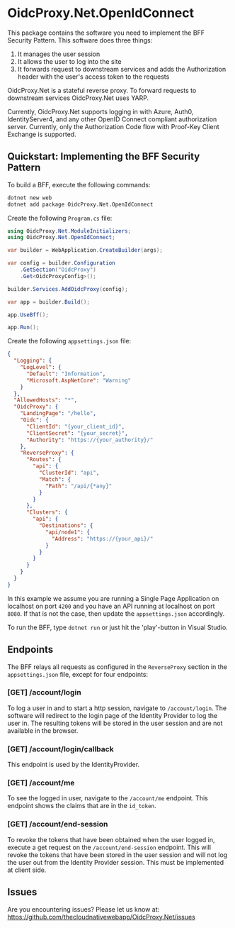# OidcProxy.Net.OpenIdConnect

This package contains the software you need to implement the BFF Security Pattern. This software does three things:

1. It manages the user session
2. It allows the user to log into the site
3. It forwards request to downstream services and adds the Authorization header with the user's access token to the requests

OidcProxy.Net is a stateful reverse proxy. To forward requests to downstream services OidcProxy.Net uses YARP.

Currently, OidcProxy.Net supports logging in with Azure, Auth0, IdentityServer4, and any other OpenID Connect compliant authorization server. Currently, only the Authorization Code flow with Proof-Key Client Exchange is supported.

## Quickstart: Implementing the BFF Security Pattern

To build a BFF, execute the following commands:

```bash
dotnet new web
dotnet add package OidcProxy.Net.OpenIdConnect
```

Create the following `Program.cs` file:

```csharp
using OidcProxy.Net.ModuleInitializers;
using OidcProxy.Net.OpenIdConnect;

var builder = WebApplication.CreateBuilder(args);

var config = builder.Configuration
    .GetSection("OidcProxy")
    .Get<OidcProxyConfig>();

builder.Services.AddOidcProxy(config);

var app = builder.Build();

app.UseBff();

app.Run();
```

Create the following `appsettings.json` file:

```json
{
  "Logging": {
    "LogLevel": {
      "Default": "Information",
      "Microsoft.AspNetCore": "Warning"
    }
  },
  "AllowedHosts": "*",
  "OidcProxy": {
    "LandingPage": "/hello",
    "Oidc": {
      "ClientId": "{your_client_id}",
      "ClientSecret": "{your_secret}",
      "Authority": "https://{your_authority}/"
    },
    "ReverseProxy": {
      "Routes": {
        "api": {
          "ClusterId": "api",
          "Match": {
            "Path": "/api/{*any}"
          }
        }
      },
      "Clusters": {
        "api": {
          "Destinations": {
            "api/node1": {
              "Address": "https://{your_api}/"
            }
          }
        }
      }
    }
  }
}
```

In this example we assume you are running a Single Page Application on localhost on port `4200` and you have an API running at localhost on port `8080`. If that is not the case, then update the `appsettings.json` accordingly.

To run the BFF, type `dotnet run` or just hit the 'play'-button in Visual Studio.

## Endpoints

The BFF relays all requests as configured in the `ReverseProxy` section in the `appsettings.json` file, except for four endpoints:

### [GET] /account/login
To log a user in and to start a http session, navigate to `/account/login`. The software will redirect to the login page of the Identity Provider to log the user in. The resulting tokens will be stored in the user session and are not available in the browser.

### [GET] /account/login/callback
This endpoint is used by the IdentityProvider.

### [GET] /account/me
To see the logged in user, navigate to the `/account/me` endpoint. This endpoint shows the claims that are in the `id_token`.

### [GET] /account/end-session
To revoke the tokens that have been obtained when the user logged in, execute a get request on the `/account/end-session` endpoint. This will revoke the tokens that have been stored in the user session and will not log the user out from the Identity Provider session. This must be implemented at client side.

## Issues

Are you encountering issues? Please let us know at: https://github.com/thecloudnativewebapp/OidcProxy.Net/issues